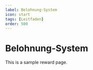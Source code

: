 ```yaml
---
label: Belohnung-System
icon: start
tags: [Leitfaden]
order: 500
---
```


# Belohnung-System

This is a sample reward page.
